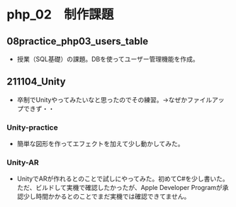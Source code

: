 # php_02　制作課題
## 08practice_php03_users_table
- 授業（SQL基礎）の課題。DBを使ってユーザー管理機能を作成。
## 211104_Unity
- 卒制でUnityやってみたいなと思ったのでその練習。→なぜかファイルアップできず・・
### Unity-practice
- 簡単な図形を作ってエフェクトを加えて少し動かしてみた。
### Unity-AR
- UnityでARが作れるとのことで試しにやってみた。初めてC#を少し書いた。ただ、ビルドして実機で確認したかったが、Apple Developer Programが承認少し時間かかるとのことでまだ実機では確認できてません。